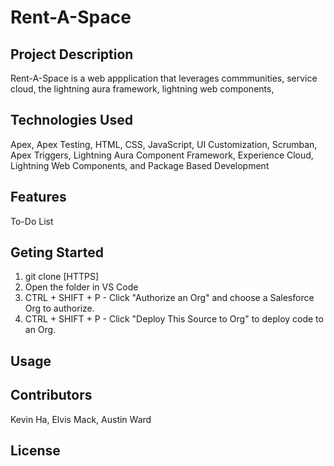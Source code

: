 # Rent-A-Space

## Project Description

Rent-A-Space is a web appplication that leverages commmunities, service cloud, the lightning aura framework, lightning web components, 

## Technologies Used

Apex, Apex Testing, HTML, CSS, JavaScript, UI Customization, Scrumban, Apex Triggers, Lightning Aura Component Framework, Experience Cloud, Lightning Web Components, and Package Based Development

## Features



To-Do List

## Geting Started
1. git clone [HTTPS]
2. Open the folder in VS Code
3. CTRL + SHIFT + P - Click "Authorize an Org" and choose a Salesforce Org to authorize.
4. CTRL + SHIFT + P - Click "Deploy This Source to Org" to deploy code to an Org.
  
  ## Usage

  ## Contributors
  Kevin Ha, Elvis Mack, Austin Ward

  ## License
